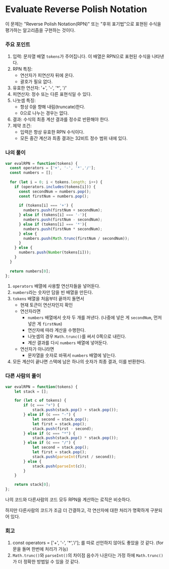 # Evaluate Reverse Polish Notation

이 문제는 "Reverse Polish Notation(RPN)" 또는 "후위 표기법"으로 표현된 수식을 평가하는 알고리즘을 구현하는 것이다.

### 주요 포인트

1. 입력: 문자열 배열 `tokens`가 주어집니다. 이 배열은 RPN으로 표현된 수식을 나타낸다.
2. RPN 특징:
    - 연산자가 피연산자 뒤에 온다.
    - 괄호가 필요 없다.
3. 유효한 연산자: '+', '-', '*', '/'
4. 피연산자: 정수 또는 다른 표현식일 수 있다.
5. 나눗셈 특징:
    - 항상 0을 향해 내림(truncate)한다.
    - 0으로 나누는 경우는 없다.
6. 결과: 수식의 최종 계산 결과를 정수로 반환해야 한다.
7. 제약 조건:
    - 입력은 항상 유효한 RPN 수식이다.
    - 모든 중간 계산과 최종 결과는 32비트 정수 범위 내에 있다.

### 나의 풀이

```jsx
var evalRPN = function(tokens) {
  const operators = ['+', '-', '*','/'];
  const numbers = [];
  
  for (let i = 0; i < tokens.length; i++) {
    if (operators.includes(tokens[i])) {
      const secondNum = numbers.pop();
      const firstNum = numbers.pop();
      
      if (tokens[i] === '+') {
        numbers.push(firstNum + secondNum); 
      } else if (tokens[i] === '-'){
        numbers.push(firstNum - secondNum); 
      } else if (tokens[i] === '*'){
        numbers.push(firstNum * secondNum); 
      } else {
        numbers.push(Math.trunc(firstNum / secondNum));
      }
    } else {
      numbers.push(Number(tokens[i]));
    }
  }
  
  return numbers[0];
};
```

1. `operators` 배열에 사용할 연산자들을 넣어둔다.
2. `numbers`라는 숫자만 담을 빈 배열을 만든다.
3. `tokens` 배열을 처음부터 끝까지 돌면서
    - 현재 토큰이 연산자인지 확인
    - 연산자라면
        - `numbers` 배열에서 숫자 두 개를 꺼낸다. (나중에 넣은 게 `secondNum`, 먼저 넣은 게 `firstNum`)
        - 연산자에 따라 계산을 수행한다.
        - 나눗셈의 경우 `Math.trunc()`를 써서 0쪽으로 내린다.
        - 계산 결과를 다시 `numbers` 배열에 넣어둔다.
    - 연산자가 아니라면
        - 문자열을 숫자로 바꿔서 `numbers` 배열에 넣는다.
4. 모든 계산이 끝나면 스택에 남은 하나의 숫자가 최종 결과, 이를 반환한다.

### 다른 사람의 풀이

```jsx
var evalRPN = function(tokens) {
    let stack = [];

    for (let c of tokens) {
        if (c === "+") {
            stack.push(stack.pop() + stack.pop());
        } else if (c === "-") {
            let second = stack.pop();
            let first = stack.pop();
            stack.push(first - second);
        } else if (c === "*") {
            stack.push(stack.pop() * stack.pop());
        } else if (c === "/") {
            let second = stack.pop();
            let first = stack.pop();
            stack.push(parseInt(first / second));
        } else {
            stack.push(parseInt(c));
        }
    }

    return stack[0];    
};
```

나의 코드와 다른사람의 코드 모두 RPN을 계산하는 로직은 비슷하다.

하지만 다른사람의 코드가 조금 더 간결하고, 각 연산자에 대한 처리가 명확하게 구분되어 있다.

### 회고

1. const operators = ['+', '-', '*','/']; 를 따로 선언하지 않아도 좋았을 것 같다. (for문을 돌며 한번에 처리가 가능)
2. `Math.trunc()`와 `parseInt()`의 차이점
음수가 나온다는 가정 하에 `Math.trunc()`가 더 정확한 방법일 수 있을 것 같다.
